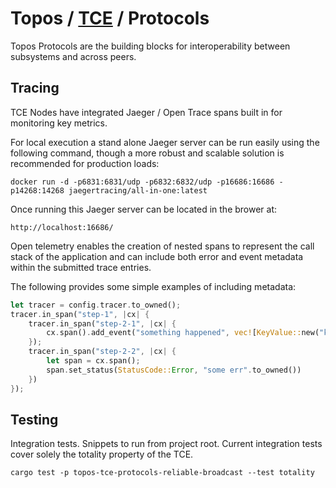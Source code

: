 # Topos / [TCE](../../README.md) / Protocols

Topos Protocols are the building blocks for interoperability between subsystems and across peers.

## Tracing

TCE Nodes have integrated Jaeger / Open Trace spans built in for monitoring key metrics.

For local execution a stand alone Jaeger server can be run easily using the following command, though a more robust and scalable solution is recommended for production loads:

```docker
docker run -d -p6831:6831/udp -p6832:6832/udp -p16686:16686 -p14268:14268 jaegertracing/all-in-one:latest
```

Once running this Jaeger server can be located in the brower at:

```text
http://localhost:16686/
```

Open telemetry enables the creation of nested spans to represent the call stack of the application and can include both error and event metadata within the submitted trace entries.

The following provides some simple examples of including metadata:

```rust
let tracer = config.tracer.to_owned();
tracer.in_span("step-1", |cx| {
    tracer.in_span("step-2-1", |cx| {
        cx.span().add_event("something happened", vec![KeyValue::new("key1", "value1")]);
    });
    tracer.in_span("step-2-2", |cx| {
        let span = cx.span();
        span.set_status(StatusCode::Error, "some err".to_owned())
    })
});
```

## Testing

Integration tests. Snippets to run from project root.
Current integration tests cover solely the totality property of the TCE.

```shell
cargo test -p topos-tce-protocols-reliable-broadcast --test totality
```

